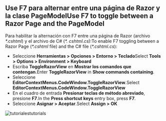 <a name="f7"></a>
## <a name="use-f7-to-toggle-between-a-razor-page-and-the-pagemodel"></a><span data-ttu-id="61ccb-101">Use F7 para alternar entre una página de Razor y la clase PageModel</span><span class="sxs-lookup"><span data-stu-id="61ccb-101">Use F7 to toggle between a Razor Page and the PageModel</span></span>

<span data-ttu-id="61ccb-102">Para habilitar la alternación con F7 entre una página de Razor (archivo *\*.cshtml*) y el archivo de C# (*\*. cshtml.cs*):</span><span class="sxs-lookup"><span data-stu-id="61ccb-102">To enable F7 toggling between a Razor Page (*\*.cshtml* file) and the C# file (*\*.cshtml.cs*):</span></span>

* <span data-ttu-id="61ccb-103">Seleccione **Herramientas > Opciones > Entorno > Teclado**</span><span class="sxs-lookup"><span data-stu-id="61ccb-103">Select **Tools > Options > Environment > Keyboard**</span></span>
* <span data-ttu-id="61ccb-104">Escriba **ToggleRazorView** en **Mostrar los comandos que contengan**.</span><span class="sxs-lookup"><span data-stu-id="61ccb-104">Enter **ToggleRazorView** in **Show commands containing**.</span></span>
* <span data-ttu-id="61ccb-105">Seleccione **EditorContextMenus.CodeWindow.ToggleRazorView**.</span><span class="sxs-lookup"><span data-stu-id="61ccb-105">Select **EditorContextMenus.CodeWindow.ToggleRazorView**</span></span>
* <span data-ttu-id="61ccb-106">En el cuadro de entrada **Presionar teclas de método abreviado**, presione **F7**.</span><span class="sxs-lookup"><span data-stu-id="61ccb-106">In the **Press shortcut keys** entry box, press **F7**.</span></span>
* <span data-ttu-id="61ccb-107">Seleccione **Asignar > Aceptar**.</span><span class="sxs-lookup"><span data-stu-id="61ccb-107">Select **Assign > OK**</span></span>

![<span data-ttu-id="61ccb-108">tutoriales</span><span class="sxs-lookup"><span data-stu-id="61ccb-108">tutorials</span></span> ](~/tutorials/razor-pages/razor-pages-start/_static/F7.png)
<!-- 
![preceding instructions](~/includes/RP/_static/F7.png)

![_static/F7.pngs](_static/F7.png)
-->
